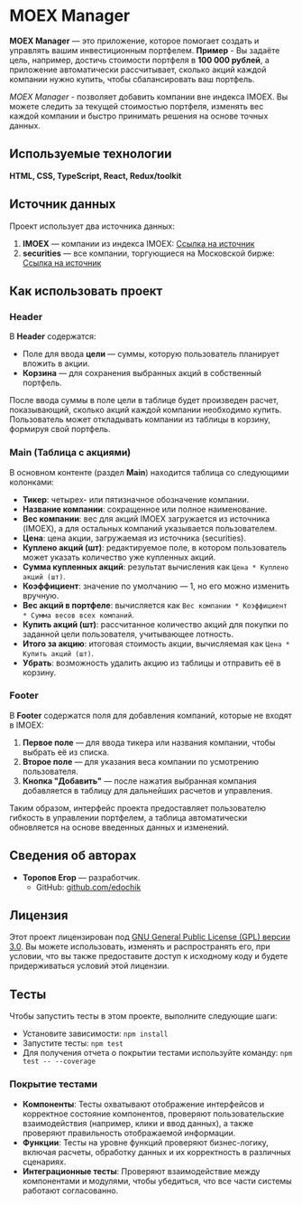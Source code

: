 # MOEX Manager

**MOEX Manager** — это приложение, которое помогает создать и управлять вашим инвестиционным портфелем.
**Пример** - Вы задаёте цель, например, достичь стоимости портфеля в **100 000 рублей**, а приложение автоматически рассчитывает, сколько акций каждой компании нужно купить, чтобы сбалансировать ваш портфель.

*MOEX Manager* - позволяет добавить компании вне индекса IMOEX. Вы можете следить за текущей стоимостью портфеля, изменять вес каждой компании и быстро принимать решения на основе точных данных.

## Используемые технологии

**HTML, CSS, TypeScript, React, Redux/toolkit**

## Источник данных

Проект использует два источника данных:

1. **IMOEX** — компании из индекса IMOEX:
   [Ссылка на источник](https://iss.moex.com/iss/statistics/engines/stock/markets/index/analytics/IMOEX.json?limit=100)
2. **securities** — все компании, торгующиеся на Московской бирже:
   [Ссылка на источник](https://iss.moex.com/iss/engines/stock/markets/shares/boards/TQBR/securities.json)


## Как использовать проект

### Header

В **Header** содержатся:

- Поле для ввода **цели** — суммы, которую пользователь планирует вложить в акции.
- **Корзина** — для сохранения выбранных акций в собственный портфель.

После ввода суммы в поле цели в таблице будет произведен расчет, показывающий, сколько акций каждой компании необходимо купить. Пользователь может откладывать компании из таблицы в корзину, формируя свой портфель.

### Main (Таблица с акциями)

В основном контенте (раздел **Main**) находится таблица со следующими колонками:

- **Тикер**: четырех- или пятизначное обозначение компании.
- **Название компании**: сокращенное или полное наименование.
- **Вес компании**: вес для акций IMOEX загружается из источника (IMOEX), а для остальных компаний указывается пользователем.
- **Цена**: цена акции, загружаемая из источника (securities).
- **Куплено акций (шт)**: редактируемое поле, в котором пользователь может указать количество уже купленных акций.
- **Сумма купленных акций**: результат вычисления как `Цена * Куплено акций (шт)`.
- **Коэффициент**: значение по умолчанию — 1, но его можно изменить вручную.
- **Вес акций в портфеле**: вычисляется как `Вес компании * Коэффициент * Сумма весов всех компаний`.
- **Купить акций (шт)**: рассчитанное количество акций для покупки по заданной цели пользователя, учитывающее лотность.
- **Итого за акцию**: итоговая стоимость акции, вычисляемая как `Цена * Купить акций (шт)`.
- **Убрать**: возможность удалить акцию из таблицы и отправить её в корзину.

### Footer

В **Footer** содержатся поля для добавления компаний, которые не входят в IMOEX:

1. **Первое поле** — для ввода тикера или названия компании, чтобы выбрать её из списка.
2. **Второе поле** — для указания веса компании по усмотрению пользователя.
3. **Кнопка "Добавить"** — после нажатия выбранная компания добавляется в таблицу для дальнейших расчетов и управления.

Таким образом, интерфейс проекта предоставляет пользователю гибкость в управлении портфелем, а таблица автоматически обновляется на основе введенных данных и изменений.

## Сведения об авторах

- **Торопов Егор** — разработчик.
  - GitHub: [github.com/edochik](https://github.com/edochik)

## Лицензия

Этот проект лицензирован под [GNU General Public License (GPL) версии 3.0](https://www.gnu.org/licenses/gpl-3.0.html). Вы можете использовать, изменять и распространять его, при условии, что вы также предоставите доступ к исходному коду и будете придерживаться условий этой лицензии.

## Тесты

Чтобы запустить тесты в этом проекте, выполните следующие шаги:

- Установите зависимости: `npm install`
- Запустите тесты: `npm test`
- Для получения отчета о покрытии тестами используйте команду: `npm test -- --coverage`

### Покрытие тестами

- **Компоненты**: Тесты охватывают отображение интерфейсов и корректное состояние компонентов, проверяют пользовательские взаимодействия (например, клики и ввод данных), а также проверяют правильность отображаемой информации.
- **Функции**: Тесты на уровне функций проверяют бизнес-логику, включая расчеты, обработку данных и их корректность в различных сценариях.
- **Интеграционные тесты**: Проверяют взаимодействие между компонентами и модулями, чтобы убедиться, что все части системы работают согласованно.



